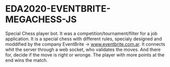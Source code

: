 # EDA2020-EVENTBRITE-MEGACHESS-JS
Special Chess player bot. It was a competition/tournament/filter for a job application.
It is a special chess with different rules, specialy designed and moddified by the company EventBrite -> www.eventbrite.com.ar.
It connects whit the server through a web socket, who validates the moves. And there for, decide if the move is right or wronge.
The player with more points at the end wins the match.
